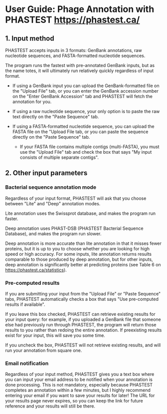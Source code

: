 # User Guide: Phage Annotation with PHASTEST https://phastest.ca/

## 1. Input method
PHASTEST accepts inputs in 3 formats: GenBank annotations, raw nucleotide sequences, and FASTA-formatted nucleotide sequences.

The program runs the fastest with pre-annotated GenBank inputs, but as the name totes, it will ultimately run relatively quickly regardless of input format.

- If using a GenBank input you can upload the GenBank-formatted file on the "Upload File" tab, or you can enter the GenBank accession number on the "Enter GenBank Accession" tab and PHASTEST will fetch the annotation for you.

- If using a raw nucleotide sequence, your only option is to paste the raw text directly on the "Paste Sequence" tab.

- If using a FASTA-formatted nucleotide sequence, you can upload the FASTA file on the "Upload File tab, or you can paste the sequence directly on the "Paste Sequence" tab.
   - If your FASTA file contains multiple contigs (multi-FASTA), you must use the "Upload File" tab and check the box that says "My input consists of multiple separate contigs".

## 2. Other input parameters
### Bacterial sequence annotation mode
Regardless of your input format, PHASTEST will ask that you choose between "Lite" and "Deep" annotation modes.

Lite annotation uses the Swissprot database, and makes the program run faster.

Deep annotation uses PHAST-DSB (PHASTEST Bacterial Sequence Database), and makes the program run slower.

Deep annotation is more accurate than lite annotation in that it misses fewer proteins, but it is up to you to choose whether you are looking for high speed or high accuracy. For some inputs, lite annotation returns results comparable to those produced by deep annotation, but for other inputs, deep annotation is significantly better at predicting proteins (see Table 6 on https://phastest.ca/statistics).

### Pre-computed results
If you are submitting your input from the "Upload File" or "Paste Sequence" tabs, PHASTEST automatically checks a box that says "Use pre-computed results if available".

If you leave this box checked, PHASTEST can retrieve existing results for your input query: for example, if you uploaded a GenBank file that someone else had previously run through PHASTEST, the program will return those results to you rather than redoing the entire annotation. If preexisting results exist for your input, this will save you some time.

If you uncheck the box, PHASTEST will not retrieve existing results, and will run your annotation from square one.

### Email notification
Regardless of your input method, PHASTEST gives you a text box where you can input your email address to be notified when your annotation is done processing. This is not mandatory, especially because PHASTEST completes an annotation within a few minutes, but I highly recommend entering your email if you want to save your results for later! The URL for your results page never expires, so you can keep the link for future reference and your results will still be there.
